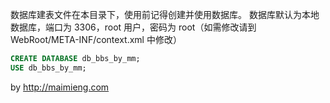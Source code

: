数据库建表文件在本目录下，使用前记得创建并使用数据库。
数据库默认为本地数据库，端口为 3306，root 用户，密码为 root（如需修改请到 WebRoot/META-INF/context.xml 中修改）
```sql
CREATE DATABASE db_bbs_by_mm;
USE db_bbs_by_mm;
```

by http://maimieng.com